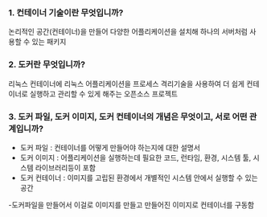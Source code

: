 ### 1. 컨테이너 기술이란 무엇입니까?
논리적인 공간(컨테이너)을 만들어 다양한 어플리케이션을 설치해 하나의 서버처럼 사용할 수 있는 패키지

### 2. 도커란 무엇입니까?
 리눅스 컨테이너에 리눅스 어플리케이션을 프로세스 격리기술을 사용하여 더 쉽게 컨테이너로 실행하고 관리할 수 있게 해주는 오픈소스 프로젝트

### 3. 도커 파일, 도커 이미지, 도커 컨테이너의 개념은 무엇이고, 서로 어떤 관계입니까?
- 도커 파일 : 컨테이너를 어떻게 만들어야 하는지에 대한 설명서
- 도커 이미지 : 어플리케이션을 실행하는데 필요한 코드, 런타임, 환경, 시스템 툴, 시스템 라이브러리등이 포함
- 도커 컨테이너 :  이미지를 고립된 환경에서 개별적인 시스템 안에서 실행할 수 있는 공간

-도커파일을 만들어서 이걸로 이미지를 만들고 만들어진 이미지로 컨테이너를 구동함
